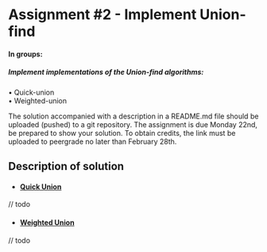 # Assignment #2 - Implement Union-find

#### In groups:
##### Implement implementations of the Union-find algorithms:  
• Quick-union  
• Weighted-union  
  
The solution accompanied with a description in a README.md file should be uploaded (pushed) to a git repository. The assignment is due Monday 22nd, be prepared to show your solution. To obtain credits, the link must be uploaded to peergrade no later than February 28th.

## Description of solution
* #### [Quick Union](https://github.com/Hold-Krykke-BA/MAT-AL/blob/main/Assignment2/src/solution/QuickUnion.java)
// todo
* #### [Weighted Union](https://github.com/Hold-Krykke-BA/MAT-AL/blob/main/Assignment2/src/solution/WeightedUnion.java)
// todo
